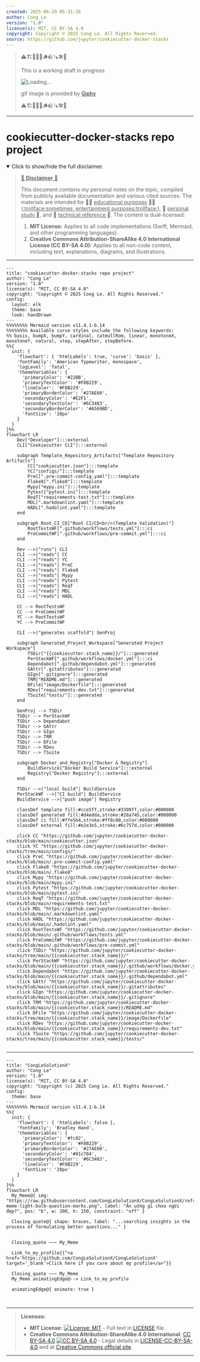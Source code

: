 ```yaml
---
created: 2025-06-29 05:31:26
author: Cong Le
version: "1.0"
license(s): MIT, CC BY-SA 4.0
copyright: Copyright © 2025 Cong Le. All Rights Reserved.
source: https://github.com/jupyter/cookiecutter-docker-stacks
---
```



> ⚠️🏗️🚧🦺🧱🪵🪨🪚🛠️👷
> 
> This is a working draft in progress
> 
> ![Loading...](https://media2.giphy.com/media/v1.Y2lkPTc5MGI3NjExMXVjejV3dnVjc2o5MXd3eXBvcDR1cHlzbHQ1Z2R6YjY0ZHpmdjJ6OCZlcD12MV9pbnRlcm5hbF9naWZfYnlfaWQmY3Q9Zw/hL9q5k9dk9l0wGd4e0/giphy.gif)
>
> gif image is provided by [Giphy](https://giphy.com)
> 
> ⚠️🏗️🚧🦺🧱🪵🪨🪚🛠️👷


----




# cookiecutter-docker-stacks repo project
<details open>
<summary>Click to show/hide the full disclaimer.</summary>
   
> <ins>📢 **Disclaimer** 🚨</ins>
>
> This document contains my personal notes on the topic,
> compiled from publicly available documentation and various cited sources.
> The materials are intended for 👨‍🎓 <ins>educational purposes</ins> 👨‍🎓 (<ins>:trollface:sometimes, entertainment purposes:trollface:</ins>), 📖 <ins> personal study </ins> 📖, and 🔖 <ins> technical reference </ins> 🔖.
> The content is dual-licensed:
> 1. **MIT License:** Applies to all code implementations (Swift, Mermaid, and other programming languages).
> 2. **Creative Commons Attribution-ShareAlike 4.0 International License (CC BY-SA 4.0):** Applies to all non-code content, including text, explanations, diagrams, and illustrations.

</details>



---

```mermaid
---
title: "cookiecutter-docker-stacks repo project"
author: "Cong Le"
version: "1.0"
license(s): "MIT, CC BY-SA 4.0"
copyright: "Copyright © 2025 Cong Le. All Rights Reserved."
config:
  layout: elk
  theme: base
  look: handDrawn
---
%%%%%%%% Mermaid version v11.4.1-b.14
%%%%%%%% Available curve styles include the following keywords:
%% basis, bumpX, bumpY, cardinal, catmullRom, linear, monotoneX, monotoneY, natural, step, stepAfter, stepBefore.
%%{
  init: {
    'flowchart': { 'htmlLabels': true, 'curve': 'basis' },
    'fontFamily': 'American Typewriter, monospace',
    'logLevel': 'fatal',
    'themeVariables': {
      'primaryColor': '#22BB',
      'primaryTextColor': '#F8B229',
      'lineColor': '#F8B229',
      'primaryBorderColor': '#27AE60',
      'secondaryColor': '#E2F1',
      'secondaryTextColor': '#6C3483',
      'secondaryBorderColor': '#A569BD',
      'fontSize': '20px'
    }
  }
}%%
flowchart LR
    Dev["Developer"]:::external
    CLI["Cookiecutter CLI"]:::external

    subgraph Template_Repository_Artifacts["Template Repository Artifacts"]
        CC["cookiecutter.json"]:::template
        YC["configs/"]:::template
        PreC[".pre-commit-config.yaml"]:::template
        Flake8[".flake8"]:::template
        Mypy["mypy.ini"]:::template
        Pytest["pytest.ini"]:::template
        ReqT["requirements-test.txt"]:::template
        MDL[".markdownlint.yaml"]:::template
        HADL[".hadolint.yaml"]:::template
    end

    subgraph Root_CI_CD["Root CI/CD<br/>(Template Validation)"]
        RootTestsWF[".github/workflows/tests.yml"]:::ci
        PreCommitWF[".github/workflows/pre-commit.yml"]:::ci
    end

    Dev -->|"runs"| CLI
    CLI -->|"reads"| CC
    CLI -->|"reads"| YC
    CLI -->|"reads"| PreC
    CLI -->|"reads"| Flake8
    CLI -->|"reads"| Mypy
    CLI -->|"reads"| Pytest
    CLI -->|"reads"| ReqT
    CLI -->|"reads"| MDL
    CLI -->|"reads"| HADL

    CC --> RootTestsWF
    CC --> PreCommitWF
    YC --> RootTestsWF
    YC --> PreCommitWF

    CLI -->|"generates scaffold"| GenProj

    subgraph Generated_Project_Workspace["Generated Project Workspace"]
        TSDir["{{cookiecutter.stack_name}}/"]:::generated
        PerStackWF[".github/workflows/docker.yml"]:::ci
        Dependabot[".github/dependabot.yml"]:::generated
        GAttr[".gitattributes"]:::generated
        GIgn[".gitignore"]:::generated
        TRM["README.md"]:::generated
        DFile["image/Dockerfile"]:::generated
        RDev["requirements-dev.txt"]:::generated
        TSuite["tests/"]:::generated
    end

    GenProj --> TSDir
    TSDir --> PerStackWF
    TSDir --> Dependabot
    TSDir --> GAttr
    TSDir --> GIgn
    TSDir --> TRM
    TSDir --> DFile
    TSDir --> RDev
    TSDir --> TSuite

    subgraph Docker_and_Registry["Docker & Registry"]
        BuildService["Docker Build Service"]:::external
        Registry["Docker Registry"]:::external
    end

    TSDir -->|"local build"| BuildService
    PerStackWF -->|"CI build"| BuildService
    BuildService -->|"push image"| Registry

    classDef template fill:#cce5ff,stroke:#3399ff,color:#000000
    classDef generated fill:#d4edda,stroke:#28a745,color:#000000
    classDef ci fill:#ffe5b4,stroke:#ff8c00,color:#000000
    classDef external fill:#e2e3e5,stroke:#6c757d,color:#000000

    click CC "https://github.com/jupyter/cookiecutter-docker-stacks/blob/main/cookiecutter.json"
    click YC "https://github.com/jupyter/cookiecutter-docker-stacks/tree/main/configs/"
    click PreC "https://github.com/jupyter/cookiecutter-docker-stacks/blob/main/.pre-commit-config.yaml"
    click Flake8 "https://github.com/jupyter/cookiecutter-docker-stacks/blob/main/.flake8"
    click Mypy "https://github.com/jupyter/cookiecutter-docker-stacks/blob/main/mypy.ini"
    click Pytest "https://github.com/jupyter/cookiecutter-docker-stacks/blob/main/pytest.ini"
    click ReqT "https://github.com/jupyter/cookiecutter-docker-stacks/blob/main/requirements-test.txt"
    click MDL "https://github.com/jupyter/cookiecutter-docker-stacks/blob/main/.markdownlint.yaml"
    click HADL "https://github.com/jupyter/cookiecutter-docker-stacks/blob/main/.hadolint.yaml"
    click RootTestsWF "https://github.com/jupyter/cookiecutter-docker-stacks/blob/main/.github/workflows/tests.yml"
    click PreCommitWF "https://github.com/jupyter/cookiecutter-docker-stacks/blob/main/.github/workflows/pre-commit.yml"
    click TSDir "https://github.com/jupyter/cookiecutter-docker-stacks/tree/main/{{cookiecutter.stack_name}}/"
    click PerStackWF "https://github.com/jupyter/cookiecutter-docker-stacks/blob/main/{{cookiecutter.stack_name}}/.github/workflows/docker.yml"
    click Dependabot "https://github.com/jupyter/cookiecutter-docker-stacks/blob/main/{{cookiecutter.stack_name}}/.github/dependabot.yml"
    click GAttr "https://github.com/jupyter/cookiecutter-docker-stacks/blob/main/{{cookiecutter.stack_name}}/.gitattributes"
    click GIgn "https://github.com/jupyter/cookiecutter-docker-stacks/blob/main/{{cookiecutter.stack_name}}/.gitignore"
    click TRM "https://github.com/jupyter/cookiecutter-docker-stacks/blob/main/{{cookiecutter.stack_name}}/README.md"
    click DFile "https://github.com/jupyter/cookiecutter-docker-stacks/tree/main/{{cookiecutter.stack_name}}/image/Dockerfile"
    click RDev "https://github.com/jupyter/cookiecutter-docker-stacks/blob/main/{{cookiecutter.stack_name}}/requirements-dev.txt"
    click TSuite "https://github.com/jupyter/cookiecutter-docker-stacks/tree/main/{{cookiecutter.stack_name}}/tests/"


```

-----

<!-- 
```mermaid
%% Current Mermaid version
info
```  -->


```mermaid
---
title: "CongLeSolutionX"
author: "Cong Le"
version: "1.0"
license(s): "MIT, CC BY-SA 4.0"
copyright: "Copyright (c) 2025 Cong Le. All Rights Reserved."
config:
  theme: base
---
%%%%%%%% Mermaid version v11.4.1-b.14
%%{
  init: {
    'flowchart': { 'htmlLabels': false },
    'fontFamily': 'Bradley Hand',
    'themeVariables': {
      'primaryColor': '#fc82',
      'primaryTextColor': '#F8B229',
      'primaryBorderColor': '#27AE60',
      'secondaryColor': '#81c784',
      'secondaryTextColor': '#6C3483',
      'lineColor': '#F8B229',
      'fontSize': '20px'
    }
  }
}%%
flowchart LR
  My_Meme@{ img: "https://raw.githubusercontent.com/CongLeSolutionX/CongLeSolutionX/refs/heads/main/assets/images/My-meme-light-bulb-question-marks.png", label: "Ăn uống gì chưa ngừi đẹp?", pos: "b", w: 200, h: 150, constraint: "off" }

  Closing_quote@{ shape: braces, label: "...searching insights in the process of formulating better questions..." }
    

  Closing_quote ~~~ My_Meme
    
  Link_to_my_profile{{"<a href='https://github.com/CongLeSolutionX/CongLeSolutionX' target='_blank'>Click here if you care about my profile</a>"}}

  Closing_quote ~~~ My_Meme
  My_Meme animatingEdge@--> Link_to_my_profile
  
  animatingEdge@{ animate: true }



```

---
>**Licenses:**
>
>- **MIT License:**  [![License: MIT](https://img.shields.io/badge/License-MIT-yellow.svg)](LICENSE) - Full text in [LICENSE](LICENSE) file.
>- **Creative Commons Attribution-ShareAlike 4.0 International**: [CC BY-SA 4.0](https://creativecommons.org/licenses/by-sa/4.0/) [![CC BY-SA 4.0](https://licensebuttons.net/l/by-sa/4.0/88x31.png)](https://creativecommons.org/licenses/by-sa/4.0/) - Legal details in [LICENSE-CC-BY-SA-4.0](THE_PAST/LICENSE-CC-BY-SA-4.0) and at [Creative Commons official site](https://creativecommons.org/licenses/by-sa/4.0/).
>
---